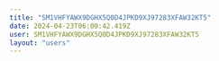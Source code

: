 ```yaml
---
title: "SM1VHFYAWX9DGHX5Q0D4JPKD9XJ97283XFAW32KT5"
date: 2024-04-23T06:00:42.419Z
user: SM1VHFYAWX9DGHX5Q0D4JPKD9XJ97283XFAW32KT5
layout: "users"
---
```

    